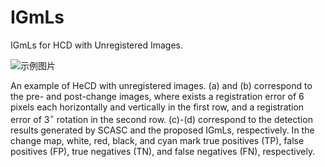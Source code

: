 # IGmLs

IGmLs for HCD with Unregistered Images.

![示例图片](/example.png)

An example of HeCD with unregistered images. (a) and (b) correspond to the pre- and post-change images, where exists a registration error of 6 pixels each horizontally and vertically in the first row, and a registration error of $3^{\circ}$ rotation in the second row. (c)-(d) correspond to the detection results generated by SCASC and the proposed IGmLs, respectively. In the change map, white, red, black, and cyan mark true positives (TP), false positives (FP), true negatives (TN), and false negatives (FN), respectively.
